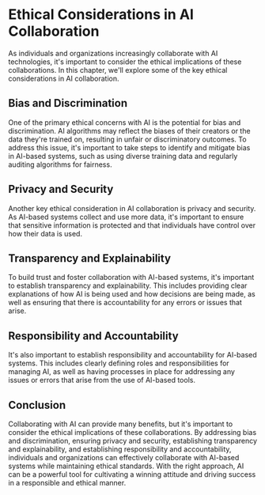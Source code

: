 Ethical Considerations in AI Collaboration
============================================================================

As individuals and organizations increasingly collaborate with AI technologies, it's important to consider the ethical implications of these collaborations. In this chapter, we'll explore some of the key ethical considerations in AI collaboration.

Bias and Discrimination
-----------------------

One of the primary ethical concerns with AI is the potential for bias and discrimination. AI algorithms may reflect the biases of their creators or the data they're trained on, resulting in unfair or discriminatory outcomes. To address this issue, it's important to take steps to identify and mitigate bias in AI-based systems, such as using diverse training data and regularly auditing algorithms for fairness.

Privacy and Security
--------------------

Another key ethical consideration in AI collaboration is privacy and security. As AI-based systems collect and use more data, it's important to ensure that sensitive information is protected and that individuals have control over how their data is used.

Transparency and Explainability
-------------------------------

To build trust and foster collaboration with AI-based systems, it's important to establish transparency and explainability. This includes providing clear explanations of how AI is being used and how decisions are being made, as well as ensuring that there is accountability for any errors or issues that arise.

Responsibility and Accountability
---------------------------------

It's also important to establish responsibility and accountability for AI-based systems. This includes clearly defining roles and responsibilities for managing AI, as well as having processes in place for addressing any issues or errors that arise from the use of AI-based tools.

Conclusion
----------

Collaborating with AI can provide many benefits, but it's important to consider the ethical implications of these collaborations. By addressing bias and discrimination, ensuring privacy and security, establishing transparency and explainability, and establishing responsibility and accountability, individuals and organizations can effectively collaborate with AI-based systems while maintaining ethical standards. With the right approach, AI can be a powerful tool for cultivating a winning attitude and driving success in a responsible and ethical manner.
